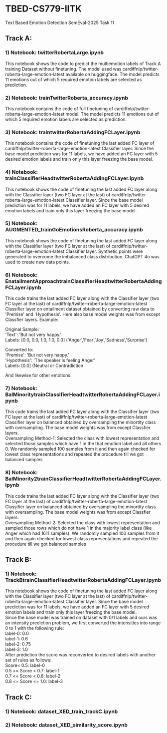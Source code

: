 # TBED-CS779-IITK
Text Based Emotion Detection SemEval-2025 Task 11

## Track A:
### 1) Notebook: twitterRobertaLarge.ipynb
This notebook shows the code to predict the multiemotion labels of Track A training Dataset without finetuning. The model used was cardiffnlp/twitter-roberta-large-emotion-latest available on huggingface. The model predicts 11 emotions out of which 5 required emotion labels are selected as prediction.

### 2) Notebook: trainTwitterRoberta_accuracy.ipynb
This notebook contains the code of full finetuning of cardiffnlp/twitter-roberta-large-emotion-latest model. The model predicts 11 emotions out of which 5 required emotion labels are selected as prediction.

### 3) Notebook: traintwitterRobertaAddingFCLayer.ipynb
This notebook contains the code of finetuning the last added FC layer of cardiffnlp/twitter-roberta-large-emotion-latest Classifier layer. Since the base model prediction was for 11 labels, we have added an FC layer with 5 desired emotion labels and train only this layer freezing the base model.

### 4) Notebook: trainClassifierHeadtwitterRobertaAddingFCLayer.ipynb
This notebook shows the code of finetuning the last added FC layer along with the Classifier layer (two FC layer at the last) of cardiffnlp/twitter-roberta-large-emotion-latest Classifier layer. Since the base model prediction was for 11 labels, we have added an FC layer with 5 desired emotion labels and train only this layer freezing the base model.

### 5) Notebook: AUGMENTED_trainGoEmotionsRoberta_accuracy.ipynb
This notebook shows the code of finetuning the last added FC layer along with the Classifier layer (two FC layer at the last) of cardiffnlp/twitter-roberta-large-emotion-latest Classifier layer. Synthetic points were generated to overcome the imbalanced class distribution. ChatGPT 4o was used to create new data points.

### 6) Notebook: EnatailmentApproachtrainClassifierHeadtwitterRobertaAddingFCLayer.ipynb
This code trains the last added FC layer along with the Classifier layer (two FC layer at the last) of cardiffnlp/twitter-roberta-large-emotion-latest Classifier layer on entailment dataset obtained by converting raw data to 'Premise' and 'Hypothesis'. Here also base model weights was from except Classfier layers.
Example:

Original Sample:<br>
'Text':  'But not very happy.'<br>
Labels: [0.0, 0.0, 1.0, 1.0, 0.0]  ('Anger','Fear','Joy','Sadness','Surprise')

Converted to:<br>
'Premise':  'But not very happy.'<br>
'Hypothesis': 'The speaker is feeling Anger'<br>
Labels: [0.0] (Neutral or Contradiction

And likewise for other emotions.

### 7) Notebook: BalMinoritytrainClassifierHeadtwitterRobertaAddingFCLayer.ipynb
This code trains the last added FC layer along with the Classifier layer (two FC layer at the last) of cardiffnlp/twitter-roberta-large-emotion-latest Classifier layer on balanced obtained by oversampling the minortity class with oversampling. The base model weights was from except Classfier layers.<br>
Oversampling Method-1: Selected the class with lowest representation and selected those samples which have 1 in the that emotion label and all others 0. We randomly sampled 100 samples from it and then again checked for lowest class representations and repeated the procedure till we got balanced samples

### 8) Notebook: BalMinority2trainClassifierHeadtwitterRobertaAddingFCLayer.ipynb
This code trains the last added FC layer along with the Classifier layer (two FC layer at the last) of cardiffnlp/twitter-roberta-large-emotion-latest Classifier layer on balanced obtained by oversampling the minortity class with oversampling. The base model weights was from except Classfier layers.<br>
Oversampling Method-2: Selected the class with lowest representation and sampled those rows which do not have 1 in the majority label class (like Anger which had 1611 samples). We randomly sampled 100 samples from it and then again checked for lowest class representations and repeated the procedure till we got balanced samples

## Track B:
### 1) Notebook: TrackBtrainClassifierHeadtwitterRobertaAddingFCLayer.ipynb
This notebook shows the code of finetuning the last added FC layer along with the Classifier layer (two FC layer at the last) of cardiffnlp/twitter-roberta-large-emotion-latest Classifier layer. Since the base model prediction was for 11 labels, we have added an FC layer with 5 desired emotion labels and train only this layer freezing the base model.<br>
Since the base model was trained on dataset with 0/1 labels and ours was an intensity prediction problem, we first converted the intensities into range 0 to 1 with the following rule:<br>
label-0: 0.0<br> 
label-1: 0.6<br>
label-2: 0.75<br>
label-3: 1.0<br>
After prediction the score was reconverted to desired labels with another set of rules as follows: <br>
Score< 0.5: label-0<br>
0.5 <= Score < 0.7: label-1<br>
0.7 <= Score < 0.8: label-2<br>
0.8 <= Score <= 1.0: label-3<br>

## Track C:
### 1) Notebook: dataset_XED_train_trackC.ipynb

### 2) Notebook: dataset_XED_similarity_score.ipynb

